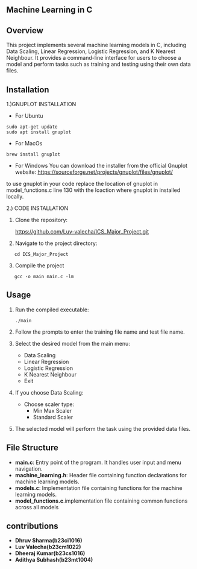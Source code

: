 ﻿## Machine Learning in C


## Overview


This project implements several machine learning models in C, including Data Scaling, Linear Regression, Logistic Regression, and K Nearest Neighbour. It provides a command-line interface for users to choose a model and perform tasks such as training and testing using their own data files.


## Installation


1.)GNUPLOT INSTALLATION
* For Ubuntu 
```
sudo apt-get update
sudo apt install gnuplot
```


*  For MacOs
```
brew install gnuplot
```


* For Windows
 You can download the installer from the official Gnuplot website: https://sourceforge.net/projects/gnuplot/files/gnuplot/

to use gnuplot in your code replace the location of gnuplot in model_functions.c line 130 with the loaction where gnuplot in installed locally.

         






2.) CODE INSTALLATION                 


1. Clone the repository:

   https://github.com/Luv-valecha/ICS_Major_Project.git



2. Navigate to the project directory:
```
   cd ICS_Major_Project
```


3. Compile the project
```
   gcc -o main main.c -lm
```








## Usage


1. Run the compiled executable:
   ```
   ./main
   ```


2. Follow the prompts to enter the training file name and test file name.


3. Select the desired model from the main menu:
   - Data Scaling
   - Linear Regression
   - Logistic Regression
   - K Nearest Neighbour
   - Exit


4. If you choose Data Scaling:
   - Choose scaler type:
     - Min Max Scaler
     - Standard Scaler


5. The selected model will perform the task using the provided data files.


## File Structure


- **main.c**: Entry point of the program. It handles user input and menu navigation.
- **machine_learning.h**: Header file containing function declarations for machine learning models.
- **models.c**: Implementation file containing functions for the machine learning models.
- **model_functions.c**.implementation file containing common functions across all models






## contributions


- **Dhruv Sharma(b23ci1016)**
- **Luv Valecha(b23cm1022)**
- **Dheeraj Kumar(b23cs1016)**
- **Adithya Subhash(b23mt1004)**